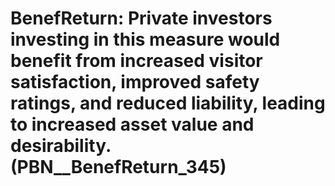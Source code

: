 # BenefReturn: __Private investors investing in this measure would benefit from increased visitor satisfaction, improved safety ratings, and reduced liability, leading to increased asset value and desirability.__ (PBN__BenefReturn_345)

